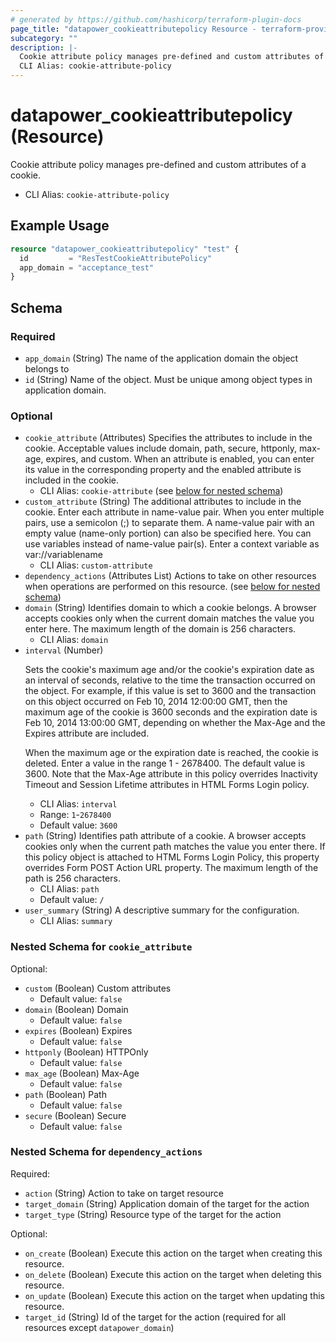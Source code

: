 ```yaml
---
# generated by https://github.com/hashicorp/terraform-plugin-docs
page_title: "datapower_cookieattributepolicy Resource - terraform-provider-datapower"
subcategory: ""
description: |-
  Cookie attribute policy manages pre-defined and custom attributes of a cookie.
  CLI Alias: cookie-attribute-policy
---
```


# datapower_cookieattributepolicy (Resource)

Cookie attribute policy manages pre-defined and custom attributes of a cookie.
  - CLI Alias: `cookie-attribute-policy`

## Example Usage

```terraform
resource "datapower_cookieattributepolicy" "test" {
  id         = "ResTestCookieAttributePolicy"
  app_domain = "acceptance_test"
}
```

<!-- schema generated by tfplugindocs -->
## Schema

### Required

- `app_domain` (String) The name of the application domain the object belongs to
- `id` (String) Name of the object. Must be unique among object types in application domain.

### Optional

- `cookie_attribute` (Attributes) Specifies the attributes to include in the cookie. Acceptable values include domain, path, secure, httponly, max-age, expires, and custom. When an attribute is enabled, you can enter its value in the corresponding property and the enabled attribute is included in the cookie.
  - CLI Alias: `cookie-attribute` (see [below for nested schema](#nestedatt--cookie_attribute))
- `custom_attribute` (String) The additional attributes to include in the cookie. Enter each attribute in name-value pair. When you enter multiple pairs, use a semicolon (;) to separate them. A name-value pair with an empty value (name-only portion) can also be specified here. You can use variables instead of name-value pair(s). Enter a context variable as var://variablename
  - CLI Alias: `custom-attribute`
- `dependency_actions` (Attributes List) Actions to take on other resources when operations are performed on this resource. (see [below for nested schema](#nestedatt--dependency_actions))
- `domain` (String) Identifies domain to which a cookie belongs. A browser accepts cookies only when the current domain matches the value you enter here. The maximum length of the domain is 256 characters.
  - CLI Alias: `domain`
- `interval` (Number) <p>Sets the cookie's maximum age and/or the cookie's expiration date as an interval of seconds, relative to the time the transaction occurred on the object. For example, if this value is set to 3600 and the transaction on this object occurred on Feb 10, 2014 12:00:00 GMT, then the maximum age of the cookie is 3600 seconds and the expiration date is Feb 10, 2014 13:00:00 GMT, depending on whether the Max-Age and the Expires attribute are included.</p><p>When the maximum age or the expiration date is reached, the cookie is deleted. Enter a value in the range 1 - 2678400. The default value is 3600. Note that the Max-Age attribute in this policy overrides Inactivity Timeout and Session Lifetime attributes in HTML Forms Login policy.</p>
  - CLI Alias: `interval`
  - Range: `1`-`2678400`
  - Default value: `3600`
- `path` (String) Identifies path attribute of a cookie. A browser accepts cookies only when the current path matches the value you enter there. If this policy object is attached to HTML Forms Login Policy, this property overrides Form POST Action URL property. The maximum length of the path is 256 characters.
  - CLI Alias: `path`
  - Default value: `/`
- `user_summary` (String) A descriptive summary for the configuration.
  - CLI Alias: `summary`

<a id="nestedatt--cookie_attribute"></a>
### Nested Schema for `cookie_attribute`

Optional:

- `custom` (Boolean) Custom attributes
  - Default value: `false`
- `domain` (Boolean) Domain
  - Default value: `false`
- `expires` (Boolean) Expires
  - Default value: `false`
- `httponly` (Boolean) HTTPOnly
  - Default value: `false`
- `max_age` (Boolean) Max-Age
  - Default value: `false`
- `path` (Boolean) Path
  - Default value: `false`
- `secure` (Boolean) Secure
  - Default value: `false`


<a id="nestedatt--dependency_actions"></a>
### Nested Schema for `dependency_actions`

Required:

- `action` (String) Action to take on target resource
- `target_domain` (String) Application domain of the target for the action
- `target_type` (String) Resource type of the target for the action

Optional:

- `on_create` (Boolean) Execute this action on the target when creating this resource.
- `on_delete` (Boolean) Execute this action on the target when deleting this resource.
- `on_update` (Boolean) Execute this action on the target when updating this resource.
- `target_id` (String) Id of the target for the action (required for all resources except `datapower_domain`)
